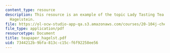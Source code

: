 ```yaml
---
content_type: resource
description: This resource is an example of the topic Lady Tasting Tea paper by Jessica
  Hagelstein.
file: https://ol-ocw-studio-app-qa.s3.amazonaws.com/courses/20-104j-chemicals-in-the-environment-toxicology-and-public-health-be-104j-spring-2005/7344212b9bfa813cc15cf6f92258ee56_teapaper_hagelst.pdf
file_type: application/pdf
resourcetype: Document
title: teapaper_hagelst.pdf
uid: 7344212b-9bfa-813c-c15c-f6f92258ee56
---
```

